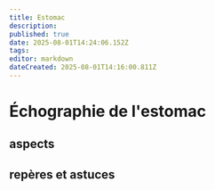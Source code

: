 ```yaml
---
title: Estomac
description: 
published: true
date: 2025-08-01T14:24:06.152Z
tags: 
editor: markdown
dateCreated: 2025-08-01T14:16:00.811Z
---
```


# Échographie de l'estomac
## aspects
## repères et astuces